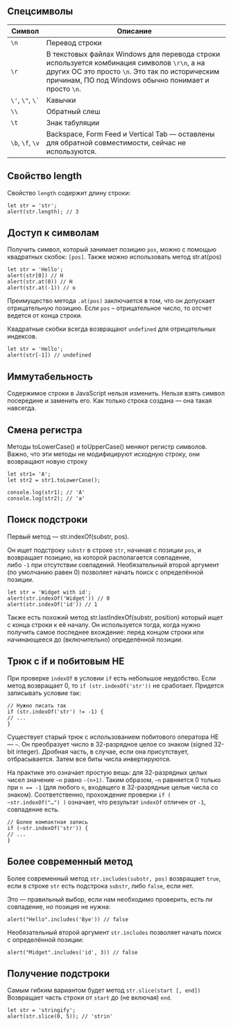 ## Спецсимволы
| Символ               | Описание                                                                                                                                                                                                |
| -------------------- | ------------------------------------------------------------------------------------------------------------------------------------------------------------------------------------------------------- |
| `\n`                 | Перевод строки                                                                                                                                                                                          |
| `\r`                 | В текстовых файлах Windows для перевода строки используется комбинация символов `\r\n`, а на других ОС это просто `\n`. Это так по историческим причинам, ПО под Windows обычно понимает и просто `\n`. |
| `\'`, `\"`, `` \` `` | Кавычки                                                                                                                                                                                                 |
| `\\`                 | Обратный слеш                                                                                                                                                                                           |
| `\t`                 | Знак табуляции                                                                                                                                                                                          |
| `\b`, `\f`, `\v`     | Backspace, Form Feed и Vertical Tab — оставлены для обратной совместимости, сейчас не используются.                                                                                                     |
## Свойство length
Свойство `length` содержит длину строки:
```JS
let str = 'str';
alert(str.length); // 3
```
## Доступ к символам
Получить символ, который занимает позицию `pos`, можно с помощью квадратных скобок: `[pos]`. Также можно использовать метод str.at(pos)
```JS
let str = 'Hello';
alert(str[0]) // H
alert(str.at(0)) // H
alert(str.at(-1)) // o
```
Преимущество метода `.at(pos)` заключается в том, что он допускает отрицательную позицию. Если `pos` – отрицательное число, то отсчет ведется от конца строки.

Квадратные скобки всегда возвращают `undefined` для отрицательных индексов.
```JS
let str = 'Hello';
alert(str[-1]) // undefined
```
## Иммутабельность
Содержимое строки в JavaScript нельзя изменить. Нельзя взять символ посередине и заменить его. Как только строка создана — она такая навсегда.
## Смена регистра
Методы toLowerCase() и toUpperCase() меняют регистр символов. Важно, что эти методы не модифицируют исходную строку, они возвращают новую строку
```JS
let str1= 'A';
let str2 = str1.toLowerCase();

console.log(str1); // 'A'
console.log(str2); // 'a'
``` 
## Поиск подстроки
Первый метод — str.indexOf(substr, pos).

Он ищет подстроку `substr` в строке `str`, начиная с позиции `pos`, и возвращает позицию, на которой располагается совпадение, либо `-1` при отсутствии совпадений. Необязательный второй аргумент (по умолчанию равен 0) позволяет начать поиск с определённой позиции.

```JS
let str = 'Widget with id';
alert(str.indexOf('Widget')) // 0
alert(str.indexOf('id')) // 1
```

Также есть похожий метод str.lastIndexOf(substr, position) который ищет с конца строки к её началу.
Он используется тогда, когда нужно получить самое последнее вхождение: перед концом строки или начинающееся до (включительно) определённой позиции.
## Трюк с if и побитовым НЕ
При проверке `indexOf` в условии `if` есть небольшое неудобство. Если метод возвращает 0, то `if (str.indexOf('str'))` не сработает. Придется записывать условие так:
```JS
// Нужно писать так
if (str.indexOf('str') != -1) {
// ... 
}
```
Существует старый трюк с использованием побитового оператора НЕ— `~`. Он преобразует число в 32-разрядное целое со знаком (signed 32-bit integer). Дробная часть, в случае, если она присутствует, отбрасывается. Затем все биты числа инвертируются.

На практике это означает простую вещь: для 32-разрядных целых чисел значение `~n` равно `-(n+1)`. Таким образом, `~n` равняется 0 только при `n == -1` (для любого `n`, входящего в 32-разрядные целые числа со знаком). Соответственно, прохождение проверки `if ( ~str.indexOf("…") )` означает, что результат `indexOf` отличен от `-1`, совпадение есть.

```JS
// Более компактная запись
if (~str.indexOf('str')) {
// ...
}
```
## Более современный метод
Более современный метод `str.includes(substr, pos)` возвращает `true`, если в строке `str` есть подстрока `substr`, либо `false`, если нет.

Это — правильный выбор, если нам необходимо проверить, есть ли совпадение, но позиция не нужна:
```JS
alert("Hello".includes('Bye')) // false
```
Необязательный второй аргумент `str.includes` позволяет начать поиск с определённой позиции:
```JS
alert("Midget".includes('id', 3)) // false
```

## Получение подстроки
Самым гибким вариантом будет метод `str.slice(start [, end])`
Возвращает часть строки от `start` до (не включая) `end`.
```JS
let str = 'stringify';
alert(str.slice(0, 5)); // 'strin'
```
